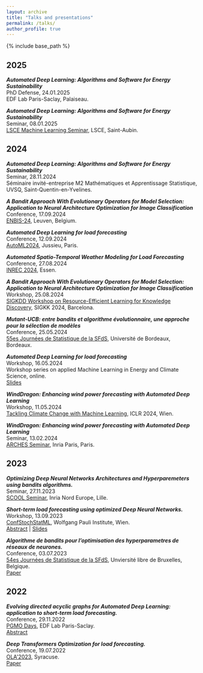 ```yaml
---
layout: archive
title: "Talks and presentations"
permalink: /talks/
author_profile: true
---
```


{% include base_path %}

<h2>2025</h2>

***Automated Deep Learning: Algorithms and Software for Energy Sustainability*** <br>
PhD Defense, 24.01.2025 <br>
EDF Lab Paris-Saclay, Palaiseau. <br>

***Automated Deep Learning: Algorithms and Software for Energy Sustainability*** <br>Seminar, 08.01.2025 <br>
[LSCE Machine Learning Seminar](https://www.lsce.ipsl.fr/), LSCE, Saint-Aubin. <br>


<h2>2024</h2>

***Automated Deep Learning: Algorithms and Software for Energy Sustainability*** <br>
Seminar, 28.11.2024 <br>
Séminaire invité-entreprise M2 Mathématiques et Apprentissage Statistique, UVSQ, Saint-Quentin-en-Yvelines. <br>


***A Bandit Approach With Evolutionary Operators for Model Selection:  Application to Neural Architecture Optimization for Image Classification*** <br>
Conference, 17.09.2024 <br>
[ENBIS-24](https://conferences.enbis.org/event/34/), Leuven, Belgium. <br>

***Automated Deep Learning for load forecasting*** <br>
Conference, 12.09.2024 <br>
[AutoML2024](https://2024.automl.cc/), Jussieu, Paris. <br>

***Automated Spatio-Temporal Weather Modeling for Load Forecasting*** <br>
Conference, 27.08.2024 <br>
[INREC 2024](https://www.inrec.wiwi.uni-due.de/), Essen. <br>

***A Bandit Approach With Evolutionary Operators for Model Selection:  Application to Neural Architecture Optimization for Image Classification*** <br>
Workshop, 25.08.2024 <br>
[SIGKDD Workshop on Resource-Efficient Learning for Knowledge Discovery](https://chuxuzhang.github.io/RelKD/), SIGKK 2024, Barcelona. <br>

***Mutant-UCB: entre bandits et algorithme évolutionnaire, une approche pour la sélection de modèles*** <br>
Conference, 25.05.2024 <br>
[55es Journées de Statistique de la SFdS](https://jds2024.sciencesconf.org/), Université de Bordeaux, Bordeaux. <br>

***Automated Deep Learning for load forecasting*** <br>
Workshop, 16.05.2024 <br>
Workshop series on applied Machine Learning in Energy and Climate Science, online. <br>
[Slides](https://drive.google.com/file/d/1GZY0yqCf0EP8vIzTN39WrMVt74o4m4Lh/view?usp=sharing)<br>

***WindDragon: Enhancing wind power forecasting with Automated Deep Learning*** <br>
Workshop, 11.05.2024 <br>
[Tackling Climate Change with Machine Learning](https://www.climatechange.ai/events/iclr2024), ICLR 2024, Wien. <br>

***WindDragon: Enhancing wind power forecasting with Automated Deep Learning*** <br>
Seminar, 13.02.2024 <br>
[ARCHES Seminar](https://project.inria.fr/arches/), Inria Paris, Paris. <br>

<h2>2023</h2>

***Optimizing Deep Neural Networks Architectures and Hyperparemeters using bandits algorithms.*** <br>
Seminar, 27.11.2023 <br>
[SCOOL Seminar](https://team.inria.fr/scool/), Inria Nord Europe, Lille. <br>

***Short-term load forecasting using optimized Deep Neural Networks.*** <br>
Workshop, 13.09.2023 <br>
[ConfStochStatML](https://wpi.univie.ac.at/), Wolfgang Pauli Institute, Wien. <br>
[Abstract](https://wpi.univie.ac.at/fileadmin/user_upload/k_wpi/WPI_Abstract_list-contributed_speakers-finally__1_.pdf) | [Slides](https://drive.google.com/file/d/1Jl8lYudCZTTRNaHEKJz9UJ8cguXYGwni/view?usp=sharing)<br>

***Algorithme de bandits pour l’optimisation des hyperparametres de réseaux de neurones.*** <br>
Conference, 03.07.2023 <br>
[54es Journées de Statistique de la SFdS](https://jds2023.sciencesconf.org/), Unviersité libre de Bruxelles, Belgique. <br>
[Paper](https://drive.google.com/file/d/1SyiOC070UOXvOWrTD-TEiprZR7gVYXqW/view)<br>

<h2>2022</h2>

***Evolving directed acyclic graphs for Automated Deep Learning: application to short-term load forecasting.*** <br>
Conference, 29.11.2022 <br>
[PGMO Days](https://www.fondation-hadamard.fr/fr/articles/2023/01/12/pgmodays-2022/), EDF Lab Paris-Saclay. <br>
[Abstract](https://www.fondation-hadamard.fr/media/filer_public/64/18/64180dc1-5ca3-4806-bb44-ce17df8abf4b/pgmo-2022-booklet.pdf)<br>

***Deep Transformers Optimization for load forecasting.*** <br>
Conference, 19.07.2022 <br>
[OLA'2023](https://ola2022.sciencesconf.org/), Syracuse.<br>
[Paper](https://ola2022.sciencesconf.org/data/pages/Proceedings_1.pdf)<br>



<!-- {% for post in site.talks reversed %}
  {% include archive-single.html %}
{% endfor %} -->
